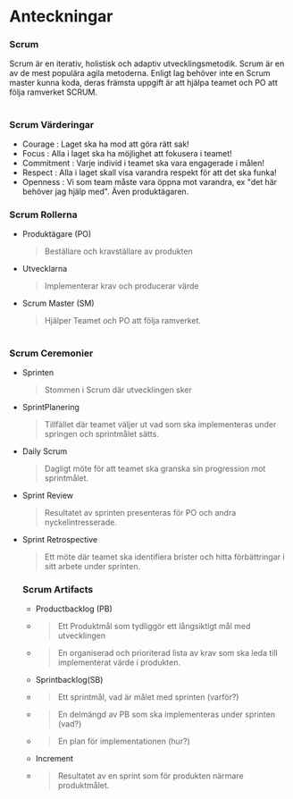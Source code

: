# Anteckningar

### Scrum

Scrum är en iterativ, holistisk och adaptiv utvecklingsmetodik.
Scrum är en av de mest populära agila metoderna. Enligt lag behöver inte en Scrum master kunna koda, deras främsta uppgift är att hjälpa teamet och PO att följa ramverket SCRUM.

#

### Scrum Värderingar

- Courage : Laget ska ha mod att göra rätt sak!
- Focus : Alla i laget ska ha möjlighet att fokusera i teamet!
- Commitment : Varje individ i teamet ska vara engagerade i målen!
- Respect : Alla i laget skall visa varandra respekt för att det ska funka!
- Openness : Vi som team måste vara öppna mot varandra, ex "det här behöver jag hjälp med". Även produktägaren.

### Scrum Rollerna

- Produktägare (PO)<br>
  > Beställare och kravställare av produkten
- Utvecklarna<br>
  > Implementerar krav och producerar värde
- Scrum Master (SM)<br>
  > Hjälper Teamet och PO att följa ramverket.

#

### Scrum Ceremonier

- Sprinten<br>
  > Stommen i Scrum där utvecklingen sker
- SprintPlanering<br>
  > Tillfället där teamet väljer ut vad som ska implementeras under springen och sprintmålet sätts.
- Daily Scrum<br>
  > Dagligt möte för att teamet ska granska sin progression mot sprintmålet.
- Sprint Review<br>
  > Resultatet av sprinten presenteras för PO och andra nyckelintresserade.
- Sprint Retrospective<br>

  > Ett möte där teamet ska identifiera brister och hitta förbättringar i sitt arbete under sprinten.

  ### Scrum Artifacts

  - Productbacklog (PB)
  - > Ett Produktmål som tydliggör ett långsiktigt mål med utvecklingen
  - > En organiserad och prioriterad lista av krav som ska leda till implementerat värde i produkten.
  - Sprintbacklog(SB)
  - > Ett sprintmål, vad är målet med sprinten (varför?)
  - > En delmängd av PB som ska implementeras under sprinten (vad?)
  - > En plan för implementationen (hur?)
  - Increment
  - > Resultatet av en sprint som för produkten närmare produktmålet.

#

###

#
